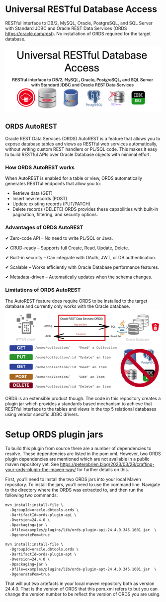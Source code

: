 # Universal RESTful Database Access
RESTful interface to DB/2, MySQL, Oracle, PostgreSQL, and SQL Server with Standard JDBC and Oracle REST Data Services (ORDS https://oracle.com/rest). No installation of ORDS required for the target database.

![ORDS plugin that can use vendor specific JDBC drivers to provide RESTful interface to tables and views](images/ords-autorest-jdbc-plugin.png)

## ORDS AutoREST
Oracle REST Data Services (ORDS) AutoREST is a feature that allows you to expose database tables and views as RESTful web services automatically, without writing custom REST handlers or PL/SQL code. This makes it easy to build RESTful APIs over Oracle Database objects with minimal effort.

### How ORDS AutoREST works
When AutoREST is enabled for a table or view, ORDS automatically generates RESTful endpoints that allow you to:

- Retrieve data (GET)
- Insert new records (POST)
- Update existing records (PUT/PATCH)
- Delete records (DELETE)
ORDS provides these capabilities with built-in pagination, filtering, and security options.

### Advantages of ORDS AutoREST
✔ Zero-code API – No need to write PL/SQL or Java.

✔ CRUD-ready – Supports full Create, Read, Update, Delete.

✔ Built-in security – Can integrate with OAuth, JWT, or DB authentication.

✔ Scalable – Works efficiently with Oracle Database performance features.

✔ Metadata-driven – Automatically updates when the schema changes.

### Limitations of ORDS AutoREST
The AutoREST feature does require ORDS to be installed to the target database and currently only works with the Oracle database. 
![ORDS AutoREST only works with Oracle database and it must be installed in that target database](images/ords-autorest-requires-db-installation.png)

ORDS is an extensible product though. The code in this repository creates a plugin jar which provides a standards based mechanism to achieve that RESTful interface to the tables and views in the top 5 relational databases using vendor specific JDBC drivers.

# Setup ORDS plugin jars
To build this plugin from source there are a number of dependencies to resolve. These dependencies are listed in the pom.xml. However, two ORDS plugin dependencies are mentioned which are not available in a public maven repository yet. See https://peterobrien.blog/2023/03/28/crafting-your-ords-plugin-the-maven-way/ for further details on this.

First, you’ll need to install the two ORDS jars into your local Maven repository. To install the jars, you’ll need to use the command line. Navigate to the directory where the ORDS was extracted to, and then run the following two commands:

```
mvn install:install-file \
  -DgroupId=oracle.dbtools.ords \
  -DartifactId=ords-plugin-api \
  -Dversion=24.4.0 \
  -Dpackaging=jar \
  -Dfile=examples/plugins/lib/ords-plugin-api-24.4.0.345.1601.jar  \
  -DgeneratePom=true  
```

```
mvn install:install-file \
  -DgroupId=oracle.dbtools.ords \
  -DartifactId=ords-plugin-apt \
  -Dversion=24.4.0 \
  -Dpackaging=jar \
  -Dfile=examples/plugins/lib/ords-plugin-apt-24.4.0.345.1601.jar  \
  -DgeneratePom=true
```
That will put two artefacts in your local maven repository both as version 24.4.0. That is the version of ORDS that this pom.xml refers to but you can change the version number to be reflect the version of ORDS you are using.
